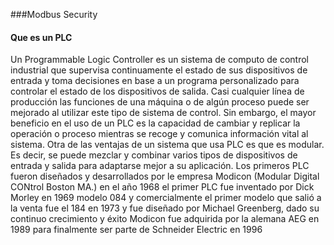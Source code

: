 ###Modbus Security

#### Que es un PLC

Un Programmable Logic Controller es un sistema de computo de control industrial que
supervisa continuamente el estado de sus dispositivos de entrada y toma decisiones en base
a un programa personalizado para controlar el estado de los dispositivos de salida.
Casi cualquier línea de producción las funciones de una máquina o de algún proceso puede
ser mejorado al utilizar este tipo de sistema de control. Sin embargo, el mayor beneficio en
el uso de un PLC es la capacidad de cambiar y replicar la operación o proceso mientras se
recoge y comunica información vital al sistema.
Otra de las ventajas de un sistema que usa PLC es que es modular. Es decir, se puede
mezclar y combinar varios tipos de dispositivos de entrada y salida para adaptarse mejor a
su aplicación.
Los primeros PLC fueron diseñados y desarrollados por le empresa Modicon (Modular Digital
CONtrol Boston MA.) en el año 1968 el primer PLC fue inventado por Dick Morley en 1969
modelo 084 y comercialmente el primer modelo que salió a la venta fue el 184 en 1973 y fue
diseñado por Michael Greenberg, dado su continuo crecimiento y éxito Modicon fue
adquirida por la alemana AEG en 1989 para finalmente ser parte de Schneider Electric en
1996

